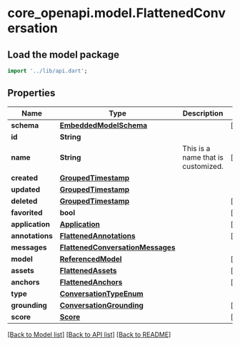 # core_openapi.model.FlattenedConversation

## Load the model package
```dart
import '../lib/api.dart';
```

## Properties
Name | Type | Description | Notes
------------ | ------------- | ------------- | -------------
**schema** | [**EmbeddedModelSchema**](EmbeddedModelSchema.md) |  | [optional] 
**id** | **String** |  | 
**name** | **String** | This is a name that is customized. | [optional] 
**created** | [**GroupedTimestamp**](GroupedTimestamp.md) |  | 
**updated** | [**GroupedTimestamp**](GroupedTimestamp.md) |  | 
**deleted** | [**GroupedTimestamp**](GroupedTimestamp.md) |  | [optional] 
**favorited** | **bool** |  | [optional] 
**application** | [**Application**](Application.md) |  | [optional] 
**annotations** | [**FlattenedAnnotations**](FlattenedAnnotations.md) |  | [optional] 
**messages** | [**FlattenedConversationMessages**](FlattenedConversationMessages.md) |  | 
**model** | [**ReferencedModel**](ReferencedModel.md) |  | [optional] 
**assets** | [**FlattenedAssets**](FlattenedAssets.md) |  | [optional] 
**anchors** | [**FlattenedAnchors**](FlattenedAnchors.md) |  | [optional] 
**type** | [**ConversationTypeEnum**](ConversationTypeEnum.md) |  | 
**grounding** | [**ConversationGrounding**](ConversationGrounding.md) |  | [optional] 
**score** | [**Score**](Score.md) |  | [optional] 

[[Back to Model list]](../README.md#documentation-for-models) [[Back to API list]](../README.md#documentation-for-api-endpoints) [[Back to README]](../README.md)


